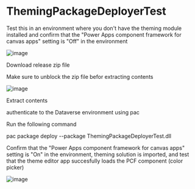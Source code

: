 # ThemingPackageDeployerTest

Test this in an environment where you don't have the theming module installed and confirm that the "Power Apps component framework for canvas apps" setting is "Off" in the environment

![image](https://user-images.githubusercontent.com/4499296/158817299-e72bd7b3-ce2e-49af-9bd4-6a67cb3e7a33.png)

Download release zip file

Make sure to unblock the zip file befor extracting contents

![image](https://user-images.githubusercontent.com/4499296/158845271-a4f80c41-92d6-4c0f-94d5-bc2abf4f7096.png)

Extract contents

authenticate to the Dataverse environment using pac

Run the following command

pac package deploy --package ThemingPackageDeployerTest.dll

Confirm that the "Power Apps component framework for canvas apps" setting is "On" in the environment, theming solution is imported, and test that the theme editor app succesfully loads the PCF component (color picker)

![image](https://user-images.githubusercontent.com/4499296/158817638-a49f64da-54eb-4b8e-bc06-095214daad13.png)
